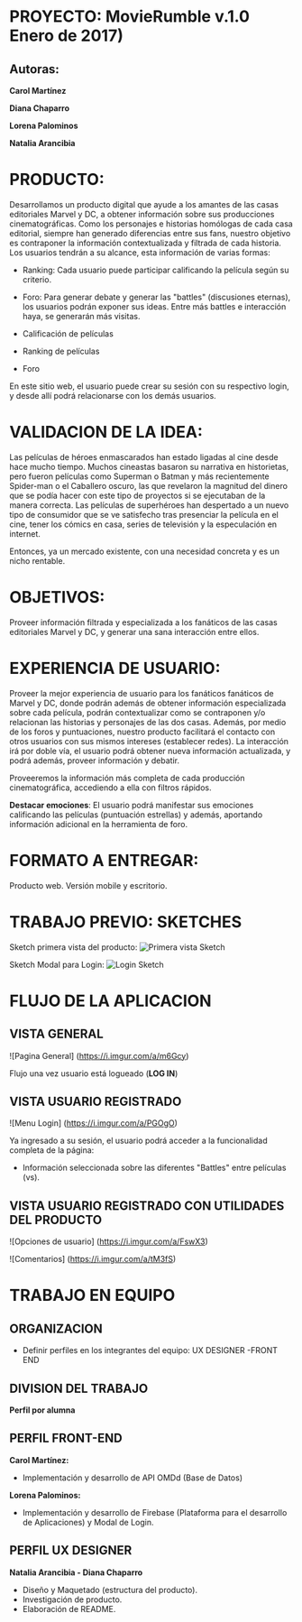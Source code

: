 PROYECTO:   MovieRumble v.1.0 
Enero de 2017)
=============================================

Autoras:
--------
**Carol Martínez**


**Diana Chaparro**


**Lorena Palominos**


**Natalia Arancibia**


PRODUCTO:
=========

Desarrollamos un producto digital que ayude a los amantes de las casas editoriales Marvel y DC, a obtener información sobre sus producciones cinematográficas. Como los personajes e historias homólogas de cada casa editorial, siempre han generado diferencias entre sus fans, nuestro objetivo es contraponer la información contextualizada y filtrada de cada historia.
Los usuarios tendrán a su alcance, esta información de varias formas:

- Ranking: Cada usuario puede participar calificando la película según su criterio.

- Foro: Para generar debate y generar las "battles" (discusiones eternas), los usuarios podrán exponer sus ideas. Entre más battles e interacción haya, se generarán más visitas.

- Calificación de películas

- Ranking de películas

- Foro

En este sitio web, el usuario puede crear su sesión con su respectivo login, y desde allí podrá relacionarse con los demás usuarios.

# VALIDACION DE LA IDEA:
Las películas de héroes enmascarados han estado ligadas al cine desde hace mucho tiempo. Muchos cineastas basaron su narrativa en historietas, pero fueron películas como Superman o Batman y más recientemente Spider-man o el Caballero oscuro, las que revelaron la magnitud del dinero que se podía hacer con este tipo de proyectos si se ejecutaban de la manera correcta. Las películas de superhéroes han despertado a un nuevo tipo de consumidor que se ve satisfecho tras presenciar la película en el cine, tener los cómics en casa, series de televisión y la especulación en internet.

Entonces, ya un mercado existente, con una necesidad concreta y es un nicho rentable.

# OBJETIVOS:
Proveer información filtrada y especializada a los fanáticos de las casas editoriales Marvel y DC, y generar una sana interacción entre ellos.

# EXPERIENCIA DE USUARIO:
Proveer la mejor experiencia de usuario para los fanáticos fanáticos de Marvel y DC, donde podrán además de obtener información especializada sobre cada película, podrán contextualizar como se contraponen y/o relacionan las historias y personajes de las dos casas. Además, por medio de los foros y puntuaciones, nuestro producto facilitará el contacto con otros usuarios con sus mismos intereses (establecer redes).
La interacción irá por doble vía, el usuario podrá obtener nueva información actualizada, y podrá además, proveer información y debatir.

Proveeremos la información más completa de cada producción cinematográfica, accediendo a ella con filtros rápidos.

**Destacar emociones**: El usuario podrá manifestar sus emociones calificando las películas (puntuación estrellas) y además, aportando información adicional en la herramienta de foro.

# FORMATO A ENTREGAR: 
Producto web. Versión mobile y escritorio.

# TRABAJO PREVIO:  SKETCHES

Sketch primera vista del producto:
![Primera vista Sketch](/primeravista.jpeg)

Sketch Modal para Login:
![Login Sketch](/modal.jpg)



# FLUJO DE LA APLICACION


VISTA GENERAL
-------------

![Pagina General] (https://i.imgur.com/a/m6Gcy)

Flujo una vez usuario está logueado (**LOG IN**)

VISTA USUARIO REGISTRADO
------------------------
![Menu Login] (https://i.imgur.com/a/PGOgO)

Ya ingresado a su sesión, el usuario podrá acceder a la funcionalidad completa de la página:
- Información seleccionada sobre las diferentes "Battles" entre películas (vs).

VISTA USUARIO REGISTRADO CON UTILIDADES DEL PRODUCTO
----------------------------------------------------
![Opciones de usuario] (https://i.imgur.com/a/FswX3)

![Comentarios] (https://i.imgur.com/a/tM3fS)



# TRABAJO EN EQUIPO

ORGANIZACION
------------

- Definir perfiles en los integrantes del equipo: UX DESIGNER -FRONT END

DIVISION DEL TRABAJO
--------------------

**Perfil por alumna**

PERFIL FRONT-END
----------------

**Carol Martínez:**
- Implementación y desarrollo de API OMDd (Base de Datos)

**Lorena Palominos:**
- Implementación y desarrollo de Firebase (Plataforma para el desarrollo de Aplicaciones) y Modal de Login.

PERFIL UX DESIGNER
------------------

**Natalia Arancibia - Diana Chaparro**

- Diseño y Maquetado (estructura del producto).
- Investigación de producto.
- Elaboración de README.








